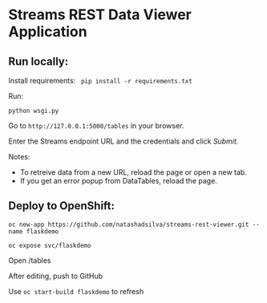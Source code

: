 # Streams REST Data Viewer Application

## Run locally:

Install requirements: ` pip install -r requirements.txt`

Run: 

`python wsgi.py`

Go to `http://127.0.0.1:5000/tables` in your browser.

Enter the Streams endpoint URL and the credentials and click *Submit.*

Notes:
- To retreive data from a new URL, reload the page or open a new tab. 
- If you get an error popup from DataTables, reload the page.

## Deploy to OpenShift:


`oc new-app https://github.com/natashadsilva/streams-rest-viewer.git --name flaskdemo`

`oc expose svc/flaskdemo`

Open <cluster url>/tables

After editing, push to GitHub

Use `oc start-build flaskdemo` to refresh

